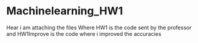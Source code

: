 # Machinelearning_HW1

Hear i am attaching the files Where HW1 is the code sent by the professor and HW1Improve is the code where i improved the accuracies
